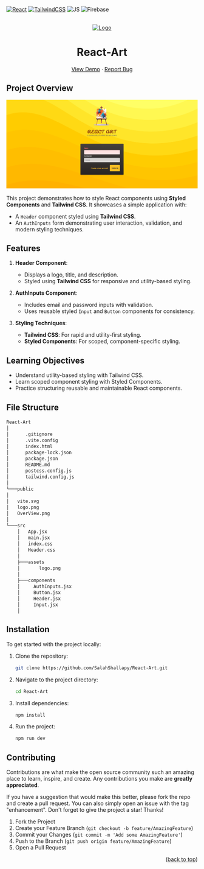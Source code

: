 <div id="top"></div>

[![React](https://img.shields.io/badge/react-%2320232a.svg?style=for-the-badge&logo=react&logoColor=%2361DAFB)](https://react.dev/)
[![TailwindCSS](https://img.shields.io/badge/tailwindcss-%2338B2AC.svg?style=for-the-badge&logo=tailwind-css&logoColor=white)](https://tailwindcss.com/)
![JS](https://img.shields.io/badge/JavaScript-F7DF1E?style=for-the-badge&logo=javascript&logoColor=black)
![Firebase](https://img.shields.io/badge/firebase-%23039BE5.svg?style=for-the-badge&logo=firebase)

<!-- PROJECT LOGO -->
<br />
<div align="center">
  <a href="https://react-art-93f2e.web.app/">
    <img src="./assets/logo.png" alt="Logo" height="80"  >
  </a>
  <h1 align="center">React-Art</h1>

  <p align="center">
    <a href="https://react-art-93f2e.web.app/">View Demo</a>
    ·
    <a href="https://github.com/SalahShallapy/React-Art/issues">Report Bug</a>
  </p>
</div>

## Project Overview

![React Art Screenshot](./public/OverView.png)

This project demonstrates how to style React components using **Styled Components** and **Tailwind CSS**. It showcases a simple application with:

- A `Header` component styled using **Tailwind CSS**.
- An `AuthInputs` form demonstrating user interaction, validation, and modern styling techniques.

## Features

1. **Header Component**:

   - Displays a logo, title, and description.
   - Styled using **Tailwind CSS** for responsive and utility-based styling.

2. **AuthInputs Component**:

   - Includes email and password inputs with validation.
   - Uses reusable styled `Input` and `Button` components for consistency.

3. **Styling Techniques**:
   - **Tailwind CSS**: For rapid and utility-first styling.
   - **Styled Components**: For scoped, component-specific styling.

## Learning Objectives

- Understand utility-based styling with Tailwind CSS.
- Learn scoped component styling with Styled Components.
- Practice structuring reusable and maintainable React components.

## File Structure

```
React-Art
│
│      .gitignore
│      .vite.config
│      index.html
│      package-lock.json
│      package.json
│      README.md
│      postcss.config.js
│      tailwind.config.js
│
└───public
│
│   vite.svg
│   logo.png
│   OverView.png
│
└───src
    │   App.jsx
    │   main.jsx
    │   index.css
    │   Header.css
    │
    ├───assets
    │       logo.png
    │
    ├───components
    │     AuthInputs.jsx
    │     Button.jsx
    │     Header.jsx
    │     Input.jsx
    │
```

## Installation

To get started with the project locally:

1. Clone the repository:
   ```bash
   git clone https://github.com/SalahShallapy/React-Art.git
   ```
2. Navigate to the project directory:
   ```bash
   cd React-Art
   ```
3. Install dependencies:
   ```bash
   npm install
   ```
4. Run the project:
   ```bash
   npm run dev
   ```

## Contributing

Contributions are what make the open source community such an amazing place to learn, inspire, and create. Any contributions you make are **greatly appreciated**.

If you have a suggestion that would make this better, please fork the repo and create a pull request. You can also simply open an issue with the tag "enhancement".
Don't forget to give the project a star! Thanks!

1. Fork the Project
2. Create your Feature Branch (`git checkout -b feature/AmazingFeature`)
3. Commit your Changes (`git commit -m 'Add some AmazingFeature'`)
4. Push to the Branch (`git push origin feature/AmazingFeature`)
5. Open a Pull Request

<p align="right">(<a href="#top">back to top</a>)</p>
